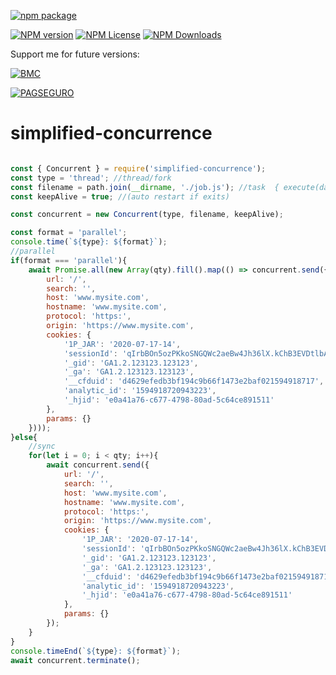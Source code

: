 [![npm package](https://nodei.co/npm/simplified-concurrence.png?downloads=true&downloadRank=true&stars=true)](https://nodei.co/npm/simplified-concurrence/)

[![NPM version](https://img.shields.io/npm/v/simplified-concurrence.svg)](https://img.shields.io/npm/v/simplified-concurrence.svg)
[![NPM License](https://img.shields.io/npm/l/simplified-concurrence.svg)](https://img.shields.io/npm/l/simplified-concurrence.svg)
[![NPM Downloads](https://img.shields.io/npm/dm/simplified-concurrence.svg?maxAge=43200)](https://img.shields.io/npm/dm/simplified-concurrence.svg?maxAge=43200)

Support me for future versions:

[![BMC](https://cdn.buymeacoffee.com/buttons/default-orange.png)](https://www.buymeacoffee.com/i2yBGw7)

[![PAGSEGURO](https://stc.pagseguro.uol.com.br/public/img/botoes/doacoes/209x48-doar-assina.gif)](https://pag.ae/7VxyJphKt)

# simplified-concurrence

```javascript

const { Concurrent } = require('simplified-concurrence');
const type = 'thread'; //thread/fork
const filename = path.join(__dirname, './job.js'); //task  { execute(data, resolve) }
const keepAlive = true; //(auto restart if exits)

const concurrent = new Concurrent(type, filename, keepAlive);

const format = 'parallel';
console.time(`${type}: ${format}`);
//parallel
if(format === 'parallel'){
    await Promise.all(new Array(qty).fill().map(() => concurrent.send({
        url: '/',
        search: '',
        host: 'www.mysite.com',
        hostname: 'www.mysite.com',
        protocol: 'https:',
        origin: 'https://www.mysite.com',
        cookies: {
            '1P_JAR': '2020-07-17-14',
            'sessionId': 'qIrbBOn5ozPKkoSNGQWc2aeBw4Jh36lX.kChB3EVDtlbAacQTYnH2k4aj5oDDq%2FJTUqvHPWChNvM',
            '_gid': 'GA1.2.123123.123123',
            '_ga': 'GA1.2.123123.123123',
            '__cfduid': 'd4629efedb3bf194c9b66f1473e2baf021594918717',
            'analytic_id': '1594918720943223',
            '_hjid': 'e0a41a76-c677-4798-80ad-5c64ce891511'
        },
        params: {}
    })));
}else{
    //sync
    for(let i = 0; i < qty; i++){
        await concurrent.send({
            url: '/',
            search: '',
            host: 'www.mysite.com',
            hostname: 'www.mysite.com',
            protocol: 'https:',
            origin: 'https://www.mysite.com',
            cookies: {
                '1P_JAR': '2020-07-17-14',
                'sessionId': 'qIrbBOn5ozPKkoSNGQWc2aeBw4Jh36lX.kChB3EVDtlbAacQTYnH2k4aj5oDDq%2FJTUqvHPWChNvM',
                '_gid': 'GA1.2.123123.123123',
                '_ga': 'GA1.2.123123.123123',
                '__cfduid': 'd4629efedb3bf194c9b66f1473e2baf021594918717',
                'analytic_id': '1594918720943223',
                '_hjid': 'e0a41a76-c677-4798-80ad-5c64ce891511'
            },
            params: {}
        });
    }
}
console.timeEnd(`${type}: ${format}`);
await concurrent.terminate(); 
```
